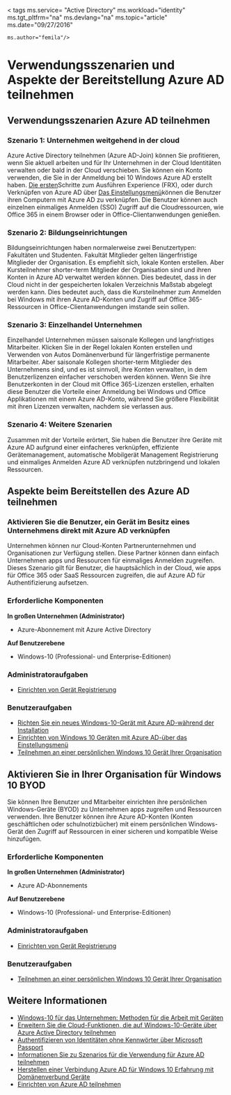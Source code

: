 <properties
    pageTitle="Verwendungsszenarien und Aspekte der Bereitstellung Azure AD teilnehmen | Microsoft Azure"
    description="Wird erläutert, wie Administratoren Azure AD teilnehmen für die Endbenutzer (Mitarbeiter, Studenten und anderen Benutzern) einrichten können. Außerdem wird erläutert, die anderen praktisches Szenarios für die Verwendung von Azure AD teilnehmen."
    services="active-directory"
    documentationCenter=""
    authors="femila"
    manager="swadhwa"
    editor=""
    tags="azure-classic-portal"/>

< tags ms.service= "Active Directory" ms.workload="identity" ms.tgt_pltfrm="na" ms.devlang="na" ms.topic="article" ms.date="09/27/2016"

    ms.author="femila"/>

# <a name="usage-scenarios-and-deployment-considerations-for-azure-ad-join"></a>Verwendungsszenarien und Aspekte der Bereitstellung Azure AD teilnehmen

## <a name="usage-scenarios-for-azure-ad-join"></a>Verwendungsszenarien Azure AD teilnehmen
### <a name="scenario-1-businesses-largely-in-the-cloud"></a>Szenario 1: Unternehmen weitgehend in der cloud

Azure Active Directory teilnehmen (Azure AD-Join) können Sie profitieren, wenn Sie aktuell arbeiten und für Ihr Unternehmen in der Cloud Identitäten verwalten oder bald in der Cloud verschieben. Sie können ein Konto verwenden, die Sie in der Anmeldung bei 10 Windows Azure AD erstellt haben. [Die ersten](active-directory-azureadjoin-user-frx.md)Schritte zum Ausführen Experience (FRX), oder durch Verknüpfen von Azure AD über [Das Einstellungsmenü](active-directory-azureadjoin-user-upgrade.md)können die Benutzer ihren Computern mit Azure AD zu verknüpfen.  Die Benutzer können auch einzelnen einmaliges Anmelden (SSO) Zugriff auf die Cloudressourcen, wie Office 365 in einem Browser oder in Office-Clientanwendungen genießen.

### <a name="scenario-2-educational-institutions"></a>Szenario 2: Bildungseinrichtungen

Bildungseinrichtungen haben normalerweise zwei Benutzertypen: Fakultäten und Studenten. Fakultät Mitglieder gelten längerfristige Mitglieder der Organisation. Es empfiehlt sich, lokale Konten erstellen. Aber Kursteilnehmer shorter-term Mitglieder der Organisation sind und ihren Konten in Azure AD verwaltet werden können. Dies bedeutet, dass in der Cloud nicht in der gespeicherten lokalen Verzeichnis Maßstab abgelegt werden kann. Dies bedeutet auch, dass die Kursteilnehmer zum Anmelden bei Windows mit ihren Azure AD-Konten und Zugriff auf Office 365-Ressourcen in Office-Clientanwendungen imstande sein sollen.

### <a name="scenario-3-retail-businesses"></a>Szenario 3: Einzelhandel Unternehmen

Einzelhandel Unternehmen müssen saisonale Kollegen und langfristiges Mitarbeiter. Klicken Sie in der Regel lokalen Konten erstellen und Verwenden von Autos Domänenverbund für längerfristige permanente Mitarbeiter. Aber saisonale Kollegen shorter-term Mitglieder des Unternehmens sind, und es ist sinnvoll, ihre Konten verwalten, in dem Benutzerlizenzen einfacher verschoben werden können. Wenn Sie ihre Benutzerkonten in der Cloud mit Office 365-Lizenzen erstellen, erhalten diese Benutzer die Vorteile einer Anmeldung bei Windows und Office Applikationen mit einem Azure AD-Konto, während Sie größere Flexibilität mit ihren Lizenzen verwalten, nachdem sie verlassen aus.

### <a name="scenario-4-additional-scenarios"></a>Szenario 4: Weitere Szenarien

Zusammen mit der Vorteile erörtert, Sie haben die Benutzer ihre Geräte mit Azure AD aufgrund einer einfacheres verknüpfen, effiziente Gerätemanagement, automatische Mobilgerät Management Registrierung und einmaliges Anmelden Azure AD verknüpfen nutzbringend und lokalen Ressourcen.  


## <a name="deployment-considerations-for-azure-ad-join"></a>Aspekte beim Bereitstellen des Azure AD teilnehmen

### <a name="enable-your-users-to-join-a-company-owned-device-directly-to-azure-ad"></a>Aktivieren Sie die Benutzer, ein Gerät im Besitz eines Unternehmens direkt mit Azure AD verknüpfen


Unternehmen können nur Cloud-Konten Partnerunternehmen und Organisationen zur Verfügung stellen. Diese Partner können dann einfach Unternehmen apps und Ressourcen für einmaliges Anmelden zugreifen. Dieses Szenario gilt für Benutzer, die hauptsächlich in der Cloud, wie apps für Office 365 oder SaaS Ressourcen zugreifen, die auf Azure AD für Authentifizierung aufsetzen.

### <a name="prerequisites"></a>Erforderliche Komponenten
**In großen Unternehmen (Administrator)**

*   Azure-Abonnement mit Azure Active Directory  

**Auf Benutzerebene**

*   Windows-10 (Professional- und Enterprise-Editionen)

### <a name="administrator-tasks"></a>Administratoraufgaben
* [Einrichten von Gerät Registrierung](active-directory-azureadjoin-setup.md)

### <a name="user-tasks"></a>Benutzeraufgaben
* [Richten Sie ein neues Windows-10-Gerät mit Azure AD-während der Installation](active-directory-azureadjoin-user-frx.md)
* [Einrichten von Windows 10 Geräten mit Azure AD-über das Einstellungsmenü](active-directory-azureadjoin-user-upgrade.md)
* [Teilnehmen an einer persönlichen Windows 10 Gerät Ihrer Organisation](active-directory-azureadjoin-personal-device.md)



## <a name="enable-byod-in-your-organization-for-windows-10"></a>Aktivieren Sie in Ihrer Organisation für Windows 10 BYOD
Sie können Ihre Benutzer und Mitarbeiter einrichten ihre persönlichen Windows-Geräte (BYOD) zu Unternehmen apps zugreifen und Ressourcen verwenden. Ihre Benutzer können ihre Azure AD-Konten (Konten geschäftlichen oder schulnotizbücher) mit einem persönlichen Windows-Gerät den Zugriff auf Ressourcen in einer sicheren und kompatible Weise hinzufügen.

### <a name="prerequisites"></a>Erforderliche Komponenten
**In großen Unternehmen (Administrator)**

*   Azure AD-Abonnements

**Auf Benutzerebene**

*   Windows-10 (Professional- und Enterprise-Editionen)


### <a name="administrator-tasks"></a>Administratoraufgaben

* [Einrichten von Gerät Registrierung](active-directory-azureadjoin-setup.md)

### <a name="user-tasks"></a>Benutzeraufgaben
* [Teilnehmen an einer persönlichen Windows 10 Gerät Ihrer Organisation](active-directory-azureadjoin-personal-device.md)


## <a name="additional-information"></a>Weitere Informationen
* [Windows-10 für das Unternehmen: Methoden für die Arbeit mit Geräten](active-directory-azureadjoin-windows10-devices-overview.md)
* [Erweitern Sie die Cloud-Funktionen, die auf Windows-10-Geräte über Azure Active Directory teilnehmen](active-directory-azureadjoin-user-upgrade.md)
* [Authentifizieren von Identitäten ohne Kennwörter über Microsoft Passport](active-directory-azureadjoin-passport.md)
* [Informationen Sie zu Szenarios für die Verwendung für Azure AD teilnehmen](active-directory-azureadjoin-deployment-aadjoindirect.md)
* [Herstellen einer Verbindung Azure AD für Windows 10 Erfahrung mit Domänenverbund Geräte](active-directory-azureadjoin-devices-group-policy.md)
* [Einrichten von Azure AD teilnehmen](active-directory-azureadjoin-setup.md)
